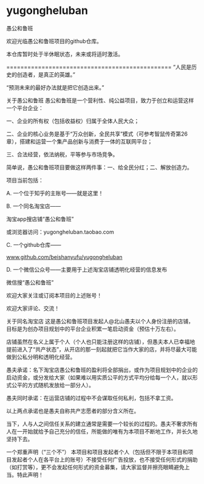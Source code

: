 # yugongheluban
愚公和鲁班

欢迎光临愚公和鲁班项目的github仓库。

本仓库暂时处于半休眠状态，未来或将适时激活。

===============================================
“人民是历史的创造者，是真正的英雄。”

“预测未来的最好办法就是把它创造出来。”

关于愚公和鲁班
愚公和鲁班是一个营利性、纯公益项目，致力于创立和运营这样一个平台企业：

一、企业的所有权（包括收益权）归属于全体人民大众；

二、企业的核心业务是基于“万众创新，全民共享”模式（可参考智鼠传奇第26章），搭建和运营一个集产品创新与消费于一体的互联网平台；

三、合法经营，依法纳税，平等参与市场竞争。

简单说，愚公和鲁班项目要做这样两件事：一、给全民分红；二、解放创造力。

项目当前包括：

A. 一个位于知乎的主账号——就是这里！

B. 一个同名淘宝店——

淘宝app搜店铺“愚公和鲁班”

或浏览器访问：yugongheluban.taobao.com

C. 一个github仓库——

www.github.com/beishanyufu/yugongheluban

D. 一个微信公众号——主要用于上述淘宝店铺透明化经营的信息发布

微信搜“愚公和鲁班”

欢迎大家关注或订阅本项目的上述账号！

欢迎大家评论、交流！

关于同名淘宝店
这是愚公和鲁班项目发起人@北山愚夫以个人身份注册的店铺，目标是为创办项目规划中的平台企业积累一笔启动资金（预估十万左右）。

店铺虽然在名义上属于个人（个人也只能注册这样的店铺），但愚夫本人已幸福地提前进入了“共产状态”，从开店的那一刻起就把它当作大家的店，并将尽最大可能做到公私分明和透明化经营。

愚夫承诺：名下淘宝店愚公和鲁班的盈利将全部捐出，或作为项目规划中的企业的启动资金，或分发给大家（如果难以用实质公平的方式平均分给每一个人，就以形式公平的方式随机发放给一部分人）。

愚夫同时承诺：在运营店铺的过程中不会谋取任何私利，包括不拿工资。

以上两点承诺也是愚夫自称共产志愿者的部分含义所在。

当下，人与人之间信任关系的建立通常是需要一个较长的过程的。愚夫不奢求所有人在一开始就给予自己充分的信任，所能做的唯有为本项目不断地工作，并长久地坚持下去。

一个郑重声明（“三个不”）
本项目和项目发起者个人（包括但不限于本项目和项目发起者个人在各平台上的账号）不接受任何广告投放，也不接受任何形式的捐助（如打赏等），更不会发起任何形式的资金募集，请大家监督并擦亮眼睛避免上当。特此声明！
